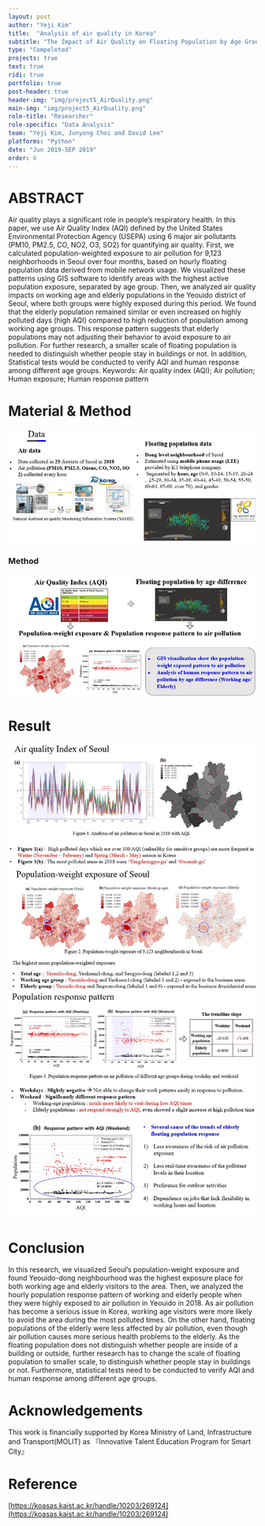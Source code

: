 ```yaml
---
layout: post
author: "Yeji Kim"
title:  "Analysis of air quality in Korea"
subtitle: "The Impact of Air Quality on Floating Population by Age Group in Yeouido, Seoul "
type: "Compeleted"
projects: true
text: true
ridi: true
portfolio: true
post-header: true
header-img: "img/project5_AirQuality.png"
main-img: "img/project5_AirQuality.png"
role-title: "Researcher"
role-specific: "Data Analysis"
team: "Yeji Kim, Junyong Choi and David Lee"
platforms: "Python"
date: "Jun 2019-SEP 2019"
order: 6
---
```


# ABSTRACT

Air quality plays a significant role in people’s respiratory health. In this paper, we use Air Quality Index (AQI) defined by the United States Environmental Protection Agency (USEPA) using 6 major air pollutants (PM10, PM2.5, CO, NO2, O3, SO2) for quantifying air quality. First, we calculated population-weighted exposure to air pollution for 9,123 neighborhoods in Seoul over four months, based on hourly floating population data derived from mobile network usage. We visualized these patterns using GIS software to identify areas with the highest active population exposure, separated by age group. Then, we analyzed air quality impacts on working age and elderly populations in the Yeouido district of Seoul, where both groups were highly exposed during this period. We found that the elderly population remained similar or even increased on highly polluted days (high AQI) compared to high reduction of population among working age groups. This response pattern suggests that elderly populations may not adjusting their behavior to avoid exposure to air pollution. For further research, a smaller scale of floating population is needed to distinguish whether people stay in buildings or not. In addition, Statistical tests would be conducted to verify AQI and human response among different age groups.
Keywords: Air quality index (AQI); Air pollution; Human exposure; Human response pattern 

# Material & Method 
![project5_data](img/project5_airquality_img1.JPG)
### Method
![project5_method](img/project5_airquality_img2.JPG)


# Result
![project5_result](img/project5_airquality_img3.JPG)
![project5_result2](img/project5_airquality_img4.JPG)
![project5_result3](img/project5_airquality_img5.JPG)
![project5_result4](img/project5_airquality_img6.JPG)

# Conclusion 

In this research, we visualized Seoul’s population-weight exposure and found Yeouido-dong neighbourhood was the highest exposure place for both working age and elderly visitors to the area. Then, we analyzed the hourly population response pattern of working and elderly people when they were highly exposed to air pollution in Yeouido in 2018. As air pollution has become a serious issue in Korea, working age visitors were more likely to avoid the area during the most polluted times. On the other hand, floating populations of the elderly were less affected by air pollution, even though air pollution causes more serious health problems to the elderly. As the floating population does not distinguish whether people are inside of a building or outside, further research has to change the scale of floating population to smaller scale, to distinguish whether people stay in buildings or not. Furthermore, statistical tests need to be conducted to verify AQI and human response among different age groups.

# Acknowledgements
This work is financially supported by Korea Ministry of Land, Infrastructure and Transport(MOLIT) as 『Innovative Talent Education Program for Smart City』

# Reference

[https://koasas.kaist.ac.kr/handle/10203/269124](https://koasas.kaist.ac.kr/handle/10203/269124)
